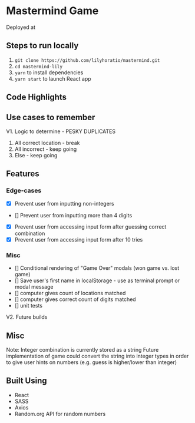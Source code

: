 # Mastermind Game

Deployed at <url>

## Steps to run locally

1. `git clone https://github.com/lilyhoratio/mastermind.git`
2. `cd mastermind-lily`
3. `yarn` to install dependencies
4. `yarn start` to launch React app

## Code Highlights

## Use cases to remember

V1. Logic to determine - PESKY DUPLICATES

1. All correct location - break
2. All incorrect - keep going
3. Else - keep going

## Features

### Edge-cases

- [x] Prevent user from inputting non-integers
- [] Prevent user from inputting more than 4 digits
- [x] Prevent user from accessing input form after guessing correct combination
- [x] Prevent user from accessing input form after 10 tries

### Misc

- [] Conditional rendering of "Game Over" modals (won game vs. lost game)
- [] Save user's first name in localStorage - use as terminal prompt or modal message
- [] computer gives count of locations matched
- [] computer gives correct count of digits matched
- [] unit tests

V2. Future builds

## Misc

Note: Integer combination is currently stored as a string
Future implementation of game could convert the string into integer types in order to
give user hints on numbers (e.g. guess is higher/lower than integer)

## Built Using

- React
- SASS
- Axios
- Random.org API for random numbers
